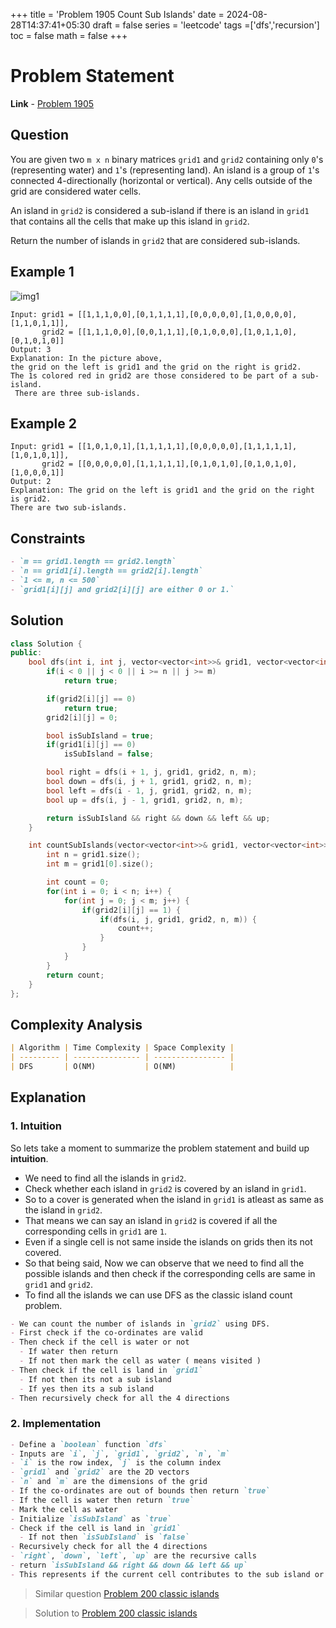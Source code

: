 +++
title = 'Problem 1905 Count Sub Islands'
date = 2024-08-28T14:37:41+05:30
draft = false
series = 'leetcode'
tags =['dfs','recursion']
toc = false
math = false
+++

# Problem Statement

**Link** - [Problem 1905](https://leetcode.com/problems/count-sub-islands/description/)

## Question

You are given two `m x n` binary matrices `grid1` and `grid2` containing only `0`'s (representing water) and `1`'s (representing land). An island is a group of `1`'s connected 4-directionally (horizontal or vertical). Any cells outside of the grid are considered water cells.

An island in `grid2` is considered a sub-island if there is an island in `grid1` that contains all the cells that make up this island in `grid2`.

Return the number of islands in `grid2` that are considered sub-islands.

## Example 1

![img1](https://assets.leetcode.com/uploads/2021/06/10/test1.png)

```
Input: grid1 = [[1,1,1,0,0],[0,1,1,1,1],[0,0,0,0,0],[1,0,0,0,0],[1,1,0,1,1]],
       grid2 = [[1,1,1,0,0],[0,0,1,1,1],[0,1,0,0,0],[1,0,1,1,0],[0,1,0,1,0]]
Output: 3
Explanation: In the picture above,
the grid on the left is grid1 and the grid on the right is grid2.
The 1s colored red in grid2 are those considered to be part of a sub-island.
 There are three sub-islands.
```

## Example 2

```
Input: grid1 = [[1,0,1,0,1],[1,1,1,1,1],[0,0,0,0,0],[1,1,1,1,1],[1,0,1,0,1]],
       grid2 = [[0,0,0,0,0],[1,1,1,1,1],[0,1,0,1,0],[0,1,0,1,0],[1,0,0,0,1]]
Output: 2
Explanation: The grid on the left is grid1 and the grid on the right is grid2.
There are two sub-islands.
```

## Constraints

```markdown
- `m == grid1.length == grid2.length`
- `n == grid1[i].length == grid2[i].length`
- `1 <= m, n <= 500`
- `grid1[i][j] and grid2[i][j] are either 0 or 1.`
```

## Solution

```cpp
class Solution {
public:
    bool dfs(int i, int j, vector<vector<int>>& grid1, vector<vector<int>>& grid2, int n, int m) {
        if(i < 0 || j < 0 || i >= n || j >= m)
            return true;

        if(grid2[i][j] == 0)
            return true;
        grid2[i][j] = 0;

        bool isSubIsland = true;
        if(grid1[i][j] == 0)
            isSubIsland = false;

        bool right = dfs(i + 1, j, grid1, grid2, n, m);
        bool down = dfs(i, j + 1, grid1, grid2, n, m);
        bool left = dfs(i - 1, j, grid1, grid2, n, m);
        bool up = dfs(i, j - 1, grid1, grid2, n, m);

        return isSubIsland && right && down && left && up;
    }

    int countSubIslands(vector<vector<int>>& grid1, vector<vector<int>>& grid2) {
        int n = grid1.size();
        int m = grid1[0].size();

        int count = 0;
        for(int i = 0; i < n; i++) {
            for(int j = 0; j < m; j++) {
                if(grid2[i][j] == 1) {
                    if(dfs(i, j, grid1, grid2, n, m)) {
                        count++;
                    }
                }
            }
        }
        return count;
    }
};
```

## Complexity Analysis

```markdown
| Algorithm | Time Complexity | Space Complexity |
| --------- | --------------- | ---------------- |
| DFS       | O(NM)           | O(NM)            |
```

## Explanation

### 1. Intuition

So lets take a moment to summarize the problem statement and build up **intuition**.

- We need to find all the islands in `grid2`.
- Check whether each island in `grid2` is covered by an island in `grid1`.
- So to a cover is generated when the island in `grid1` is atleast as same as the island in `grid2`.
- That means we can say an island in `grid2` is covered if all the corresponding cells in `grid1` are `1`.
- Even if a single cell is not same inside the islands on grids then its not covered.
- So that being said, Now we can observe that we need to find all the possible islands and then check if the corresponding cells are same in `grid1` and `grid2`.
- To find all the islands we can use DFS as the classic island count problem.

```markdown
- We can count the number of islands in `grid2` using DFS.
- First check if the co-ordinates are valid
- Then check if the cell is water or not
  - If water then return
  - If not then mark the cell as water ( means visited )
- Then check if the cell is land in `grid1`
  - If not then its not a sub island
  - If yes then its a sub island
- Then recursively check for all the 4 directions
```

### 2. Implementation

```markdown
- Define a `boolean` function `dfs`
- Inputs are `i`, `j`, `grid1`, `grid2`, `n`, `m`
- `i` is the row index, `j` is the column index
- `grid1` and `grid2` are the 2D vectors
- `n` and `m` are the dimensions of the grid
- If the co-ordinates are out of bounds then return `true`
- If the cell is water then return `true`
- Mark the cell as water
- Initialize `isSubIsland` as `true`
- Check if the cell is land in `grid1`
  - If not then `isSubIsland` is `false`
- Recursively check for all the 4 directions
- `right`, `down`, `left`, `up` are the recursive calls
- return `isSubIsland && right && down && left && up`
- This represents if the current cell contributes to the sub island or not
```

> Similar question [Problem 200 classic islands](https://leetcode.com/problems/number-of-islands/description/)

> Solution to [Problem 200 classic islands](https://kts-o7.github.io/blog/posts/previous-solutions/problem-number-of-islands/)

